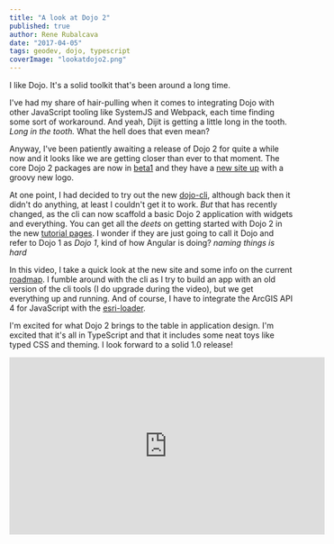 ```yaml
---
title: "A look at Dojo 2"
published: true
author: Rene Rubalcava
date: "2017-04-05"
tags: geodev, dojo, typescript
coverImage: "lookatdojo2.png"
---
```


I like Dojo. It's a solid toolkit that's been around a long time.

I've had my share of hair-pulling when it comes to integrating Dojo with other JavaScript tooling like SystemJS and Webpack, each time finding some sort of workaround. And yeah, Dijit is getting a little long in the tooth. _Long in the tooth._ What the hell does that even mean?

Anyway, I've been patiently awaiting a release of Dojo 2 for quite a while now and it looks like we are getting closer than ever to that moment. The core Dojo 2 packages are now in [beta1](https://github.com/dojo/meta) and they have a [new site up](http://dojo.io/) with a groovy new logo.

At one point, I had decided to try out the new [dojo-cli](https://github.com/dojo/cli), although back then it didn't do anything, at least I couldn't get it to work. _But_ that has recently changed, as the cli can now scaffold a basic Dojo 2 application with widgets and everything. You can get all the _deets_ on getting started with Dojo 2 in the new [tutorial pages](http://dojo.io/tutorials/). I wonder if they are just going to call it Dojo and refer to Dojo 1 as _Dojo 1_, kind of how Angular is doing? _naming things is hard_

In this video, I take a quick look at the new site and some info on the current [roadmap](https://github.com/dojo/meta/wiki/Roadmap). I fumble around with the cli as I try to build an app with an old version of the cli tools (I do upgrade during the video), but we get everything up and running. And of course, I have to integrate the ArcGIS API 4 for JavaScript with the [esri-loader](https://github.com/tomwayson/esri-loader).

I'm excited for what Dojo 2 brings to the table in application design. I'm excited that it's all in TypeScript and that it includes some neat toys like typed CSS and theming. I look forward to a solid 1.0 release!

<iframe width="560" height="315" src="https://www.youtube.com/embed/UmOg7scsREI" frameborder="0" allowfullscreen></iframe>
